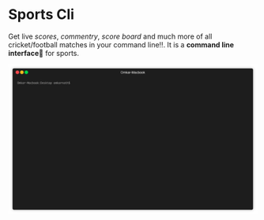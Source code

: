 # Sports Cli

Get live _scores_, _commentry_, _score board_ and much more of all cricket/football matches in your command line:bangbang:. It is a **command line interface**:memo: for sports.

![](./images/cli.gif)
